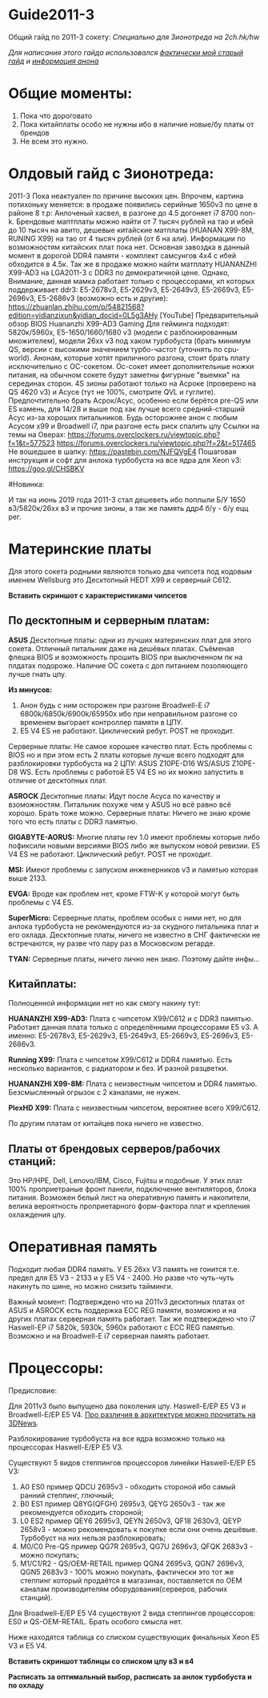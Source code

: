 # Guide2011-3

Общий гайд по 2011-3 сокету:
*Специально для Зионотреда на 2ch.hk/hw*

*Для написания этого гайда использовался [фактически мой старый гайд](http://xeonowiki.wikidot.com/lga2011-3) и [информация анона]( https://pastebin.com/NJFQVgE4)*

# Общие моменты:
1) Пока что дороговато
2) Пока китайплаты особо не нужны ибо в наличие новые/бу платы от брендов
3) Не всем это нужно.

# Олдовый гайд с Зионотреда:
2011-3
Пока неактуален по причине высоких цен. Впрочем, картина потихоньку меняется: в продаже появились серийные 1650v3 по цене в районе 8 т.р: Анлоченый хасвел, в разгоне до 4.5 догоняет i7 8700 non-k. Брендовые маптплаты можно найти от 7 тысяч рублей на тао и ибей до 10 тысяч на авито, дешевые китайские матплаты (HUANAN X99-8M, RUNING X99) на тао от 4 тысяч рублей (от 6 на али). Информации по возможностям китайских плат пока нет. Основная завоздка в данный момент в дорогой DDR4 памяти - комплект самсунгов 4х4 с ибей обходится в 4.5к. 
Так же в продаже можно найти матплату HUANANZHI X99-AD3 на LGA2011-3 с DDR3 по демократичной цене. Однако, Внимание, данная мамка работает только с процессорами, кп которых поддерживает ddr3: E5-2678v3, E5-2629v3, E5-2649v3, E5-2669v3, E5-2696v3, E5-2686v3 (возможно есть и другие):
https://zhuanlan.zhihu.com/p/54821568?edition=yidianzixun&yidian_docid=0L5g3AHy
[YouTube] Предварительный обзор BIOS Huananzhi X99-AD3 Gaming
Для гейминга подходят: 5820к/5960х, E5-1650/1660/1680 v3 (модели с разблокированным множителем), модели 26хх v3 под хаком турбобуста (брать минимум QS, версии с высокими значением турбо-частот (уточнять по cpu-world).
Анонам, которые хотят приличного разгона, стоит брать плату исключительно с OC-сокетом.
Ос-сокет имеет дополнительные ножки питания, на обычном сокете будут заметны фигурные "выемки" на серединах сторон.
4S зионы работают только на Асроке (проверено на QS 4620 v3) и Асусе (тут не 100%, смотрите QVL и гуглите).
Предпочтительно брать Асрок/Асус, особенно если берётся pre-QS или ES камень, для 14/28 и выше под хак лучше всего средний-старший Асус из-за хороших питальников.
Будь осторожнее анон с любым Асусом x99 и Broadwell i7, при разгоне есть риск спалить цпу
Ссылки на темы на Оверах:
https://forums.overclockers.ru/viewtopic.php?f=1&t=577523
https://forums.overclockers.ru/viewtopic.php?f=2&t=517465
Не вошедшее в шапку: https://pastebin.com/NJFQVgE4
Пошаговая инструкция и софт для анлока турбобуста на все ядра для Xeon v3: https://goo.gl/CHSBKV

#Новинка:

И так на июнь 2019 года 2011-3 стал дешеветь ибо поплыли Б/У 1650 в3/5820к/26хх в3 и прочие зионы, а так же память ддр4 б/у - б/у ецц рег.
# Материнские платы

Для этого сокета родными являются только два чипсета под кодовым именем Wellsburg это Десктопный HEDT X99 и серверный C612. 

**Вставить скриншот с характеристиками чипсетов**

## По десктопным и серверным платам:
**ASUS** Десктопные платы: одни из лучших материнских плат для этого сокета. Отличный питальник даже на дешёвых платах. Съёменая флешка BIOS и возможность прошить BIOS при выключенном пк на плдатах подороже. Наличие OC сокета  с доп питанием позоляющего лучше гнать цпу. 

**Из минусов:** 
1. Анон будь с ним осторожен при разгоне Broadwell-E i7 6800k/6850k/6900k/65950x ибо при неправильном разгоне со временем выгорает контроллер памяти в ЦПУ.
2. E5 V4 ES не работают. Циклический ребут. POST не проходит.

Серверные платы: Не самое хорошее качество плат. Есть проблемы с BIOS но и при этом есть 2 платы которые лучше всего подходят для разблокировки турбобуста на 2 ЦПУ: ASUS Z10PE-D16 WS/ASUS Z10PE-D8 WS. Есть проблемы с работой E5 V4 ES но их можно запустить в отличие от десктопных плат.

**ASROCK** Десктопные платы: Идут после Асуса по качеству и взоможностям. Питальник похуже чем у ASUS но всё равно всё хорошо. Брать тоже можно. Серверные платы: Ничего не знаю кроме того что есть платы с DDR3 памятью. 

**GIGABYTE-AORUS:** Многие платы rev 1.0 имеют проблемы которые либо пофиксили новыми версиями BIOS либо же выпуском новой ревизии. E5 V4 ES не работают. Циклический ребут. POST не проходит.

**MSI:** Имеют проблемы с запуском инженерников v3 и памятью которая выше 2133.

**EVGA:** Вроде как проблем нет, кроме FTW-K у которой могут быть проблемы c V4 ES.

**SuperMicro:** Серверные платы, проблем особых с ними нет, но для анлока турбобуста не рекомендуются из-за скудного питальника плат и его охлада. Десктопные платы, ничего не известно в СНГ фактически не встречаются, ну разве что пару раз в Московском регарде. 

**TYAN:** Серверные платы, ничего лично нен знаю. Поэтому дайте инфы...

## Китайплаты:

Полноценной информации нет но как смогу накину тут:
 
 **HUANANZHI X99-AD3:** Плата с чипсетом X99/C612 и с DDR3 памятью. Работает данная плата только с определёнными процессорами E5 v3. А именно: E5-2678v3, E5-2629v3, E5-2649v3, E5-2669v3, E5-2696v3, E5-2686v3.
 
 **Running X99:** Плата с чипсетом X99/C612 и DDR4 памятью. Есть несколько вариантов, с радиатором и без. И разной разцветки. 
 
 **HUANANZHI X99-8M:** Плата с неизвестным чипсетом и DDR4 памятью. Безсмысленный огрызок с 2 каналами, не нужен. 
 
 **PlexHD X99:** Плата с неизвестным чипсетом, вероятнее всего X99/C612. 
 
 По другим платам от китайцев пока ничего не известно.
 
 ## Платы от брендовых серверов/рабочих станций:
 
 Это HP/HPE, Dell, Lenovo/IBM, Cisco, Fujitsu и подобные. У этих плат 100% проприетраные фронт панели, подключение вентиляторов, блока питания. Возможен белый лист на оперативную память и накопители, велика вероятность проприетарного форм-фактора плат и крепления охлаждения цпу.
 
# Оперативная память
 
Подходит любая DDR4 память. У E5 26xx V3 память не гонится т.е. предел для E5 V3 - 2133 и у E5 V4 - 2400. Но разве что чуть-чуть накинуть по шине, но можно снизить тайминги. 
 
 Важный момент: Подтверждено что на 2011v3 десктопных платах от ASUS и ASROCK есть поддержка ECC REG памяти, возможно и на других платах серверная память работает. Так же подтверждено что i7 Haswell-EP i7 5820k, 5930k, 5960x работают с ECC REG памятью. Возможно и на Broadwell-E i7 серверная память работает. 
 
 # Процессоры:
 
Предисловие: 

Для 2011v3 было выпущено два поколения цпу. Haswell-E/EP E5 V3 и Broadwell-E/EP E5 V4. [Про различия в архитектуре можно прочитать на 3DNews](https://3dnews.ru/933795).

Разблокирование турбобуста на все ядра возможно только на процессорах Haswell-E/EP E5 V3.


Существуют 5 видов степпингов процессоров линейки Haswell-E/EP E5 V3:
1. A0 ES0 пример QDCU 2695v3 - обходить стороной ибо самый ранний степпинг, глючный;
2. B0 ES1 пример Q8YG(QFGH) 2695v3, QEYG 2650v3 - так же рекомендуется обходить стороной;
3. L0 ES2 пример QEY6 2695v3, QEYN 2650v3, QF18 2630v3, QEYP 2658v3 - можно рекомендовать к покупке если они очень дешёвые. Турбобуст на них нельзя разблокировать;
4. M0/C0 Pre-QS пример QG7R 2695v3, QG7U 2696v3, QFQK 2683v3 - можно покупать;
5. M1/C1/R2 - QS/OEM-RETAIL пример QGN4 2695v3, QGN7 2696v3, QGN5 2683v3 - 100% можно покупать, фактически это тот же степпинг который продаётся в магазинах, поставляется по OEM каналам производителям оборудования(серверов, рабочих станций).

Для Broadwell-E/EP E5 V4 существуют 2 вида степпингов процессоров:
ES0 и QS-OEM-RETAIL. Брать особого смысла нет.

Ниже находятся таблица со списком существующих финальных Xeon E5 V3 и E5 V4.

**Вставить скриншот таблицы со списком цпу в3 и в4**

**Расписать за оптимальный выбор, расписать за анлок турбобуста и по охладу**
